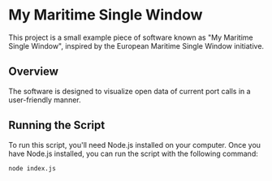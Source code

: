 # My Maritime Single Window

This project is a small example piece of software known as "My Maritime Single Window", inspired by the European Maritime Single Window initiative.

## Overview

The software is designed to visualize open data of current port calls in a user-friendly manner.

## Running the Script

To run this script, you'll need Node.js installed on your computer. Once you have Node.js installed, you can run the script with the following command:

```bash
node index.js
